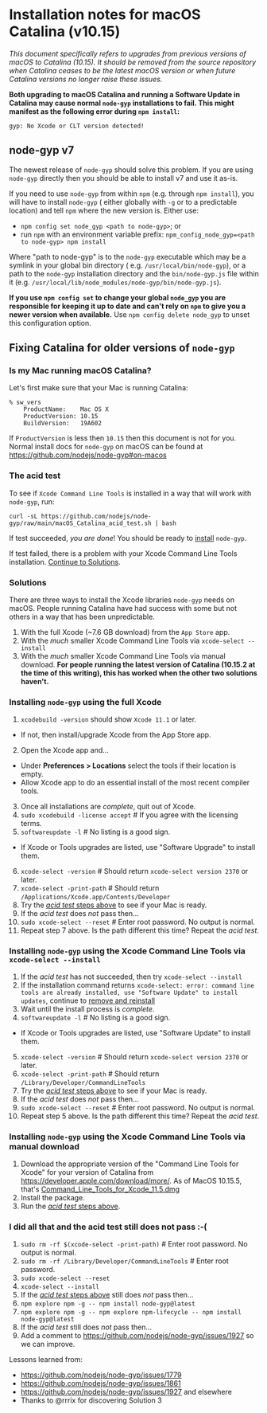 # Installation notes for macOS Catalina (v10.15)

_This document specifically refers to upgrades from previous versions of macOS to Catalina (10.15). It should be removed
from the source repository when Catalina ceases to be the latest macOS version or when future Catalina versions no
longer raise these issues._

**Both upgrading to macOS Catalina and running a Software Update in Catalina may cause normal `node-gyp` installations
to fail. This might manifest as the following error during `npm install`:**

```console
gyp: No Xcode or CLT version detected!
```

## node-gyp v7

The newest release of `node-gyp` should solve this problem. If you are using `node-gyp` directly then you should be able
to install v7 and use it as-is.

If you need to use `node-gyp` from within `npm` (e.g. through `npm install`), you will have to install `node-gyp` (
either globally with `-g` or to a predictable location) and tell `npm` where the new version is. Either use:

* `npm config set node_gyp <path to node-gyp>`; or
* run `npm` with an environment variable prefix: `npm_config_node_gyp=<path to node-gyp> npm install`

Where "path to node-gyp" is to the `node-gyp` executable which may be a symlink in your global bin directory (
e.g. `/usr/local/bin/node-gyp`), or a path to the `node-gyp` installation directory and the `bin/node-gyp.js` file
within it (e.g. `/usr/local/lib/node_modules/node-gyp/bin/node-gyp.js`).

**If you use `npm config set` to change your global `node_gyp` you are responsible for keeping it up to date and can't
rely on `npm` to give you a newer version when available.** Use `npm config delete node_gyp` to unset this configuration
option.

## Fixing Catalina for older versions of `node-gyp`

### Is my Mac running macOS Catalina?

Let's first make sure that your Mac is running Catalina:

```
% sw_vers
    ProductName:	Mac OS X
    ProductVersion:	10.15
    BuildVersion:	19A602
```

If `ProductVersion` is less then `10.15` then this document is not for you. Normal install docs for `node-gyp` on macOS
can be found at https://github.com/nodejs/node-gyp#on-macos

### The acid test

To see if `Xcode Command Line Tools` is installed in a way that will work with `node-gyp`, run:

```
curl -sL https://github.com/nodejs/node-gyp/raw/main/macOS_Catalina_acid_test.sh | bash
```

If test succeeded, _you are done_! You should be ready
to [install](https://github.com/nodejs/node-gyp#installation) `node-gyp`.

If test failed, there is a problem with your Xcode Command Line Tools installation. [Continue to Solutions](#Solutions).

### Solutions

There are three ways to install the Xcode libraries `node-gyp` needs on macOS. People running Catalina have had success
with some but not others in a way that has been unpredictable.

1. With the full Xcode (~7.6 GB download) from the `App Store` app.
2. With the _much_ smaller Xcode Command Line Tools via `xcode-select --install`
3. With the _much_ smaller Xcode Command Line Tools via manual download. **For people running the latest version of
   Catalina (10.15.2 at the time of this writing), this has worked when the other two solutions haven't.**

### Installing `node-gyp` using the full Xcode

1. `xcodebuild -version` should show `Xcode 11.1` or later.
  * If not, then install/upgrade Xcode from the App Store app.
2. Open the Xcode app and...
  * Under __Preferences > Locations__ select the tools if their location is empty.
  * Allow Xcode app to do an essential install of the most recent compiler tools.
3. Once all installations are _complete_, quit out of Xcode.
4. `sudo xcodebuild -license accept`  # If you agree with the licensing terms.
5. `softwareupdate -l`  # No listing is a good sign.
  * If Xcode or Tools upgrades are listed, use "Software Upgrade" to install them.
6. `xcode-select -version`  # Should return `xcode-select version 2370` or later.
7. `xcode-select -print-path`  # Should return `/Applications/Xcode.app/Contents/Developer`
8. Try the [_acid test_ steps above](#The-acid-test) to see if your Mac is ready.
9. If the _acid test_ does _not_ pass then...
10. `sudo xcode-select --reset`  # Enter root password. No output is normal.
11. Repeat step 7 above. Is the path different this time? Repeat the _acid test_.

### Installing `node-gyp` using the Xcode Command Line Tools via `xcode-select --install`

1. If the _acid test_ has not succeeded, then try `xcode-select --install`
2. If the installation command
   returns `xcode-select: error: command line tools are already installed, use "Software Update" to install updates`,
   continue to [remove and reinstall](#i-did-all-that-and-the-acid-test-still-does-not-pass--)
3. Wait until the install process is _complete_.
4. `softwareupdate -l`  # No listing is a good sign.
  * If Xcode or Tools upgrades are listed, use "Software Update" to install them.
5. `xcode-select -version`  # Should return `xcode-select version 2370` or later.
6. `xcode-select -print-path`  # Should return `/Library/Developer/CommandLineTools`
7. Try the [_acid test_ steps above](#The-acid-test) to see if your Mac is ready.
8. If the _acid test_ does _not_ pass then...
9. `sudo xcode-select --reset`  # Enter root password. No output is normal.
10. Repeat step 5 above. Is the path different this time? Repeat the _acid test_.

### Installing `node-gyp` using the Xcode Command Line Tools via manual download

1. Download the appropriate version of the "Command Line Tools for Xcode" for your version of Catalina
   from <https://developer.apple.com/download/more/>. As of MacOS 10.15.5,
   that's [Command_Line_Tools_for_Xcode_11.5.dmg](https://download.developer.apple.com/Developer_Tools/Command_Line_Tools_for_Xcode_11.5/Command_Line_Tools_for_Xcode_11.5.dmg)
2. Install the package.
3. Run the [_acid test_ steps above](#The-acid-test).

### I did all that and the acid test still does not pass :-(

1. `sudo rm -rf $(xcode-select -print-path)`  # Enter root password. No output is normal.
2. `sudo rm -rf /Library/Developer/CommandLineTools`  # Enter root password.
3. `sudo xcode-select --reset`
4. `xcode-select --install`
5. If the [_acid test_ steps above](#The-acid-test) still does _not_ pass then...
6. `npm explore npm -g -- npm install node-gyp@latest`
7. `npm explore npm -g -- npm explore npm-lifecycle -- npm install node-gyp@latest`
8. If the _acid test_ still does _not_ pass then...
9. Add a comment to https://github.com/nodejs/node-gyp/issues/1927 so we can improve.

Lessons learned from:

* https://github.com/nodejs/node-gyp/issues/1779
* https://github.com/nodejs/node-gyp/issues/1861
* https://github.com/nodejs/node-gyp/issues/1927 and elsewhere
* Thanks to @rrrix for discovering Solution 3
